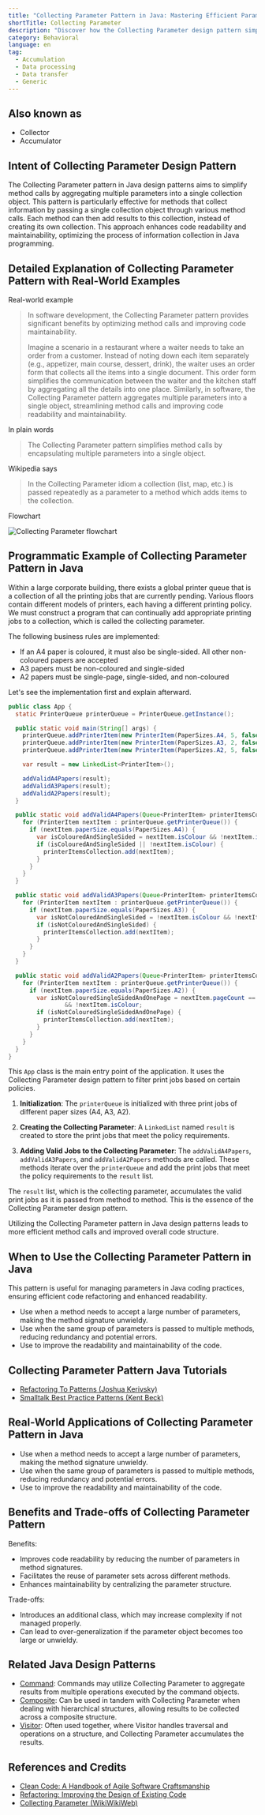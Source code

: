 ```yaml
---
title: "Collecting Parameter Pattern in Java: Mastering Efficient Parameter Handling"
shortTitle: Collecting Parameter
description: "Discover how the Collecting Parameter design pattern simplifies Java method calls by aggregating multiple parameters into a single collection object. Enhance code readability and maintainability with practical examples and real-world applications."
category: Behavioral
language: en
tag:
  - Accumulation
  - Data processing
  - Data transfer
  - Generic
---
```


## Also known as

* Collector
* Accumulator

## Intent of Collecting Parameter Design Pattern

The Collecting Parameter pattern in Java design patterns aims to simplify method calls by aggregating multiple parameters into a single collection object. This pattern is particularly effective for methods that collect information by passing a single collection object through various method calls. Each method can then add results to this collection, instead of creating its own collection. This approach enhances code readability and maintainability, optimizing the process of information collection in Java programming.

## Detailed Explanation of Collecting Parameter Pattern with Real-World Examples

Real-world example

> In software development, the Collecting Parameter pattern provides significant benefits by optimizing method calls and improving code maintainability.
> 
> Imagine a scenario in a restaurant where a waiter needs to take an order from a customer. Instead of noting down each item separately (e.g., appetizer, main course, dessert, drink), the waiter uses an order form that collects all the items into a single document. This order form simplifies the communication between the waiter and the kitchen staff by aggregating all the details into one place. Similarly, in software, the Collecting Parameter pattern aggregates multiple parameters into a single object, streamlining method calls and improving code readability and maintainability.

In plain words

> The Collecting Parameter pattern simplifies method calls by encapsulating multiple parameters into a single object.

Wikipedia says

> In the Collecting Parameter idiom a collection (list, map, etc.) is passed repeatedly as a parameter to a method which adds items to the collection.

Flowchart

![Collecting Parameter flowchart](./etc/collecting-parameter-flowchart.png)

## Programmatic Example of Collecting Parameter Pattern in Java

Within a large corporate building, there exists a global printer queue that is a collection of all the printing jobs that are currently pending. Various floors contain different models of printers, each having a different printing policy. We must construct a program that can continually add appropriate printing jobs to a collection, which is called the collecting parameter.

The following business rules are implemented:

* If an A4 paper is coloured, it must also be single-sided. All other non-coloured papers are accepted
* A3 papers must be non-coloured and single-sided
* A2 papers must be single-page, single-sided, and non-coloured

Let's see the implementation first and explain afterward.

```java
public class App {
  static PrinterQueue printerQueue = PrinterQueue.getInstance();

  public static void main(String[] args) {
    printerQueue.addPrinterItem(new PrinterItem(PaperSizes.A4, 5, false, false));
    printerQueue.addPrinterItem(new PrinterItem(PaperSizes.A3, 2, false, false));
    printerQueue.addPrinterItem(new PrinterItem(PaperSizes.A2, 5, false, false));

    var result = new LinkedList<PrinterItem>();

    addValidA4Papers(result);
    addValidA3Papers(result);
    addValidA2Papers(result);
  }

  public static void addValidA4Papers(Queue<PrinterItem> printerItemsCollection) {
    for (PrinterItem nextItem : printerQueue.getPrinterQueue()) {
      if (nextItem.paperSize.equals(PaperSizes.A4)) {
        var isColouredAndSingleSided = nextItem.isColour && !nextItem.isDoubleSided;
        if (isColouredAndSingleSided || !nextItem.isColour) {
          printerItemsCollection.add(nextItem);
        }
      }
    }
  }

  public static void addValidA3Papers(Queue<PrinterItem> printerItemsCollection) {
    for (PrinterItem nextItem : printerQueue.getPrinterQueue()) {
      if (nextItem.paperSize.equals(PaperSizes.A3)) {
        var isNotColouredAndSingleSided = !nextItem.isColour && !nextItem.isDoubleSided;
        if (isNotColouredAndSingleSided) {
          printerItemsCollection.add(nextItem);
        }
      }
    }
  }

  public static void addValidA2Papers(Queue<PrinterItem> printerItemsCollection) {
    for (PrinterItem nextItem : printerQueue.getPrinterQueue()) {
      if (nextItem.paperSize.equals(PaperSizes.A2)) {
        var isNotColouredSingleSidedAndOnePage = nextItem.pageCount == 1 && !nextItem.isDoubleSided
                && !nextItem.isColour;
        if (isNotColouredSingleSidedAndOnePage) {
          printerItemsCollection.add(nextItem);
        }
      }
    }
  }
}
```

This `App` class is the main entry point of the application. It uses the Collecting Parameter design pattern to filter print jobs based on certain policies.

1. **Initialization**: The `printerQueue` is initialized with three print jobs of different paper sizes (A4, A3, A2).

2. **Creating the Collecting Parameter**: A `LinkedList` named `result` is created to store the print jobs that meet the policy requirements.

3. **Adding Valid Jobs to the Collecting Parameter**: The `addValidA4Papers`, `addValidA3Papers`, and `addValidA2Papers` methods are called. These methods iterate over the `printerQueue` and add the print jobs that meet the policy requirements to the `result` list.

The `result` list, which is the collecting parameter, accumulates the valid print jobs as it is passed from method to method. This is the essence of the Collecting Parameter design pattern.

Utilizing the Collecting Parameter pattern in Java design patterns leads to more efficient method calls and improved overall code structure.

## When to Use the Collecting Parameter Pattern in Java

This pattern is useful for managing parameters in Java coding practices, ensuring efficient code refactoring and enhanced readability.

* Use when a method needs to accept a large number of parameters, making the method signature unwieldy.
* Use when the same group of parameters is passed to multiple methods, reducing redundancy and potential errors.
* Use to improve the readability and maintainability of the code.

## Collecting Parameter Pattern Java Tutorials

* [Refactoring To Patterns (Joshua Kerivsky)](http://www.tarrani.net/RefactoringToPatterns.pdf)
* [Smalltalk Best Practice Patterns (Kent Beck)](https://ptgmedia.pearsoncmg.com/images/9780134769042/samplepages/013476904X.pdf)

## Real-World Applications of Collecting Parameter Pattern in Java

* Use when a method needs to accept a large number of parameters, making the method signature unwieldy.
* Use when the same group of parameters is passed to multiple methods, reducing redundancy and potential errors.
* Use to improve the readability and maintainability of the code.

## Benefits and Trade-offs of Collecting Parameter Pattern

Benefits:

* Improves code readability by reducing the number of parameters in method signatures.
* Facilitates the reuse of parameter sets across different methods.
* Enhances maintainability by centralizing the parameter structure.

Trade-offs:

* Introduces an additional class, which may increase complexity if not managed properly.
* Can lead to over-generalization if the parameter object becomes too large or unwieldy.

## Related Java Design Patterns

* [Command](https://java-design-patterns.com/patterns/command/): Commands may utilize Collecting Parameter to aggregate results from multiple operations executed by the command objects.
* [Composite](https://java-design-patterns.com/patterns/composite/): Can be used in tandem with Collecting Parameter when dealing with hierarchical structures, allowing results to be collected across a composite structure.
* [Visitor](https://java-design-patterns.com/patterns/visitor/): Often used together, where Visitor handles traversal and operations on a structure, and Collecting Parameter accumulates the results.

## References and Credits

* [Clean Code: A Handbook of Agile Software Craftsmanship](https://amzn.to/4aApLP0)
* [Refactoring: Improving the Design of Existing Code](https://amzn.to/3TVEgaB)
* [Collecting Parameter (WikiWikiWeb)](https://wiki.c2.com/?CollectingParameter)
